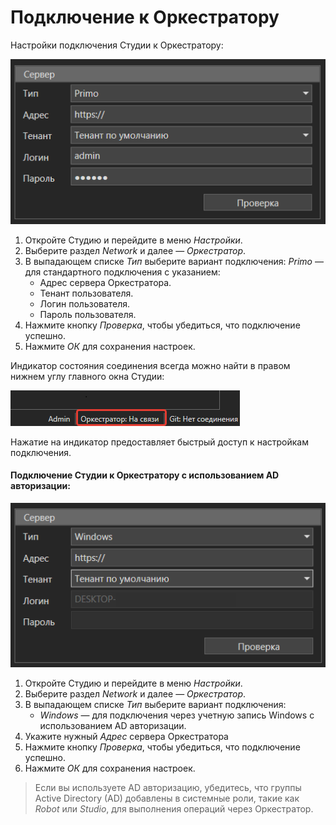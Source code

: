 # Подключение к Оркестратору

Настройки подключения Студии к Оркестратору:

![alt](../resources/Settings_Orch_Connect_1.png)

1. Откройте Студию и перейдите в меню *Настройки*.
2. Выберите раздел *Network* и далее — *Оркестратор*.
3. В выпадающем списке _Тип_ выберите вариант подключения: *Primo* — для стандартного подключения с указанием:
   - Адрес сервера Оркестратора.
   - Тенант пользователя.
   - Логин пользователя.
   - Пароль пользователя.
4. Нажмите кнопку *Проверка*, чтобы убедиться, что подключение успешно.
5. Нажмите *ОК* для сохранения настроек.

Индикатор состояния соединения всегда можно найти в правом нижнем углу главного окна Студии:

![alt](../resources/Settings_orch_state_indicator.png)

Нажатие на индикатор предоставляет быстрый доступ к настройкам подключения.

#### Подключение Студии к Оркестратору с использованием AD авторизации:

![alt](../resources/Settings_Orch_Connect_AD.png)

1. Откройте Студию и перейдите в меню *Настройки*.
2. Выберите раздел *Network* и далее — *Оркестратор*.
3. В выпадающем списке *Тип* выберите вариант подключения:
   - *Windows* — для подключения через учетную запись Windows с использованием AD авторизации. 
4. Укажите нужный *Адрес* сервера Оркестратора
5. Нажмите кнопку *Проверка*, чтобы убедиться, что подключение успешно.
6. Нажмите *ОК* для сохранения настроек.

> Если вы используете AD авторизацию, убедитесь, что группы Active Directory (AD) добавлены в системные роли, такие как *Robot* или *Studio*, для выполнения операций через Оркестратор.

